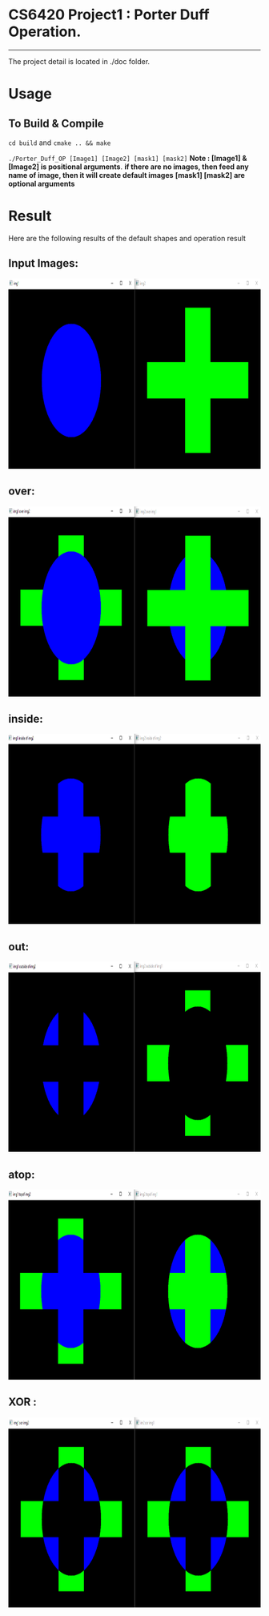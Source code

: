 # CS6420 Project1 : Porter Duff Operation.
---

The project detail is located in ./doc folder.

# Usage
## To Build & Compile
`cd build` and `cmake .. && make `

`./Porter_Duff_OP [Image1] [Image2] [mask1] [mask2]`
**Note : [Image1] & [Image2] is positional arguments**.
**if there are no images, then feed any name of image, then it will create default images**
**[mask1] [mask2] are optional arguments**

# Result
Here are the following results of the default shapes and operation result
## Input Images:
<p align="center">
  <img src="./image/Input_image.PNG" width="800" height="380" >
</p>

## over:
<p align="center">
  <img src="./image/over.PNG" width="800" height="380" >
</p>

## inside:
<p align="center">
  <img src="./image/inside.PNG" width="800" height="380" >
</p>

## out:
<p align="center">
  <img src="./image/outside.PNG" width="800" height="380" >
</p>

## atop:
<p align="center">
  <img src="./image/atop.PNG" width="800" height="380" >
</p>

## XOR :
<p align="center">
  <img src="./image/xor.PNG" width="800" height="380" >
</p>
